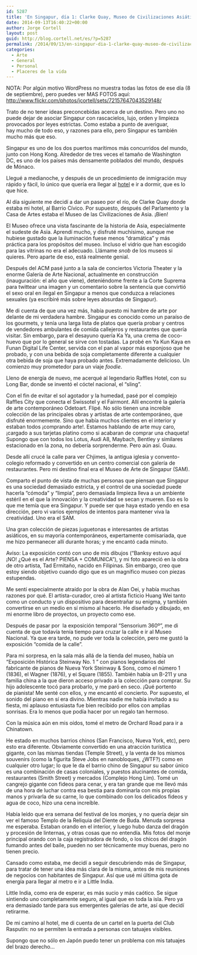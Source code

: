 ```yaml
---
id: 5287
title: 'En Singapur, día 1: Clarke Quay, Museo de Civilizaciones Asiáticas, Museo de Arte de Singapur, Chinatown y Little India'
date: 2014-09-13T16:40:22+00:00
author: Jorge Cortell
layout: post
guid: http://blog.cortell.net/es/?p=5287
permalink: /2014/09/13/en-singapur-dia-1-clarke-quay-museo-de-civilizaciones-asiaticas-museo-de-arte-de-singapur-chinatown-y-little-india/
categories:
  - Arte
  - General
  - Personal
  - Placeres de la vida
---
```

NOTA: Por algún motivo WordPress no muestra todas las fotos de ese día (8 de septiembre), pero puedes ver MAS FOTOS aquí: <a title="http://www.flickr.com/photos/jcortell/sets/72157647043529148/" href="http://www.flickr.com/photos/jcortell/sets/72157647043529148/" target="_blank">http://www.flickr.com/photos/jcortell/sets/72157647043529148/</a>

Trato de no tener ideas preconcebidas acerca de un destino. Pero uno no puede dejar de asociar Singapur con rascacielos, lujo, orden y limpieza provocados por leyes estrictas. Como estaba a punto de averiguar, hay mucho de todo eso, y razones para ello, pero Singapur es también mucho más que eso.

Singapur es uno de los dos puertos marítimos más concurridos del mundo, junto con Hong Kong. Alrededor de tres veces el tamaño de Washington DC, es uno de los países más densamente poblados del mundo, después de Mónaco.

Llegué a medianoche, y después de un procedimiento de inmigración muy rápido y fácil, lo único que quería era llegar al <a title="http://www.millenniumhotels.com.sg/studiomhotelsingapore" href="http://www.millenniumhotels.com.sg/studiomhotelsingapore" target="_blank">hotel</a> e ir a dormir, que es lo que hice.

Al día siguiente me decidí a dar un paseo por el río, de Clarke Quay donde estaba mi hotel, al Barrio Cívico. Por supuesto, después del Parlamento y la Casa de Artes estaba el Museo de las Civilizaciones de Asia. ¡Bien!

El Museo ofrece una vista fascinante de la historia de Asia, especialmente el sudeste de Asia. Aprendí mucho, y disfruté muchísimo, aunque me hubiese gustado que la iluminación fuese menos &#8220;dramática&#8221; y más práctica para los propósitos del museo. Incluso el vidrio que han escogido para las vitrinas no era el adecuado. Llámame _snob_ de los museos si quieres. Pero aparte de eso, está realmente genial.

Después del ACM pasé junto a la sala de conciertos Victoria Theater y la enorme Galería de Arte Nacional, actualmente en construcción (inauguración: el año que viene), deteniéndome frente a la Corte Suprema para twittear una imagen y un comentario sobre la sentencia que convirtió el sexo oral en ilegal en Singapur a menos que conduzca a relaciones sexuales (ya escribiré más sobre leyes absurdas de Singapur).

Me di cuenta de que una vez más, había puesto mi hambre de arte por delante de mi verdadera hambre. Singapur es conocido como un paraíso de los gourmets, y tenía una larga lista de platos que quería probar y centros de vendedores ambulantes de comida callejeros y restaurantes que quería visitar. Sin embargo, para el desayuno quería Ka Ya, una crema de coco-huevo que por lo general se sirve con tostadas. La probé en Ya Kun Kaya en Funan Digital Life Center, servida con el pan al vapor más esponjoso que he probado, y con una bebida de soja completamente diferente a cualquier otra bebida de soja que haya probado antes. Extremadamente delicioso. Un comienzo muy prometedor para un viaje _foodie_.

Lleno de energía de nuevo, me acerqué al legendario Raffles Hotel, con su Long Bar, donde se inventó el cóctel nacional, el &#8220;sling&#8221;.
  
Con el fin de evitar el sol agotador y la humedad, pasé por el complejo Raffles City que conecta el Swissotel y el Fairmont. Allí encontré la galería de arte contemporáneo Odetoart. Flipé. No sólo tienen una increíble colección de las principales obras y artistas de arte contemporáneo, que disfruté enormemente. Sino que había muchos clientes en el interior y estaban todos ¡comprando arte!. Estamos hablando de arte muy caro, ¡cargado a sus tarjetas platino como si acabaran de comprar una chaqueta! Supongo que con todos los Lotus, Audi A8, Maybach, Bentley y similares estacionado en la zona, no debería sorprenderme. Pero aún así. Guau.

Desde allí crucé la calle para ver Chjimes, la antigua iglesia y convento-colegio reformado y convertido en un centro comercial con galería de restaurantes. Pero mi destino final era el Museo de Arte de Singapur (SAM).

Comparto el punto de vista de muchas personas que piensan que Singapur es una sociedad demasiado estricta, y el control de una sociedad puede hacerla &#8220;cómoda&#8221; y &#8220;limpia&#8221;, pero demasiada limpieza lleva a un ambiente estéril en el que la innovación y la creatividad se secan y mueren. Eso es lo que me temía que era Singapur. Y puede ser que haya estado yendo en esa dirección, pero vi varios ejemplos de intentos para mantener viva la creatividad. Uno era el SAM.

Una gran colección de piezas juguetonas e interesantes de artistas asiáticos, en su mayoría contemporáneos, expertamente comisariada, que me hizo permanecer allí durante horas; y me encantó cada minuto.

Aviso: La exposición contó con uno de mis dibujos (&#8220;Banksy estuvo aquí ¡NO! ¿Qué es el Arte? PIENSA + COMUNICA&#8221;), y mi foto apareció en la obra de otro artista, Tad Ermitaño, nacido en Filipinas. Sin embargo, creo que estoy siendo objetivo cuando digo que es un magnífico museo con piezas estupendas.

Me sentí especialmente atraído por la obra de Alan Oei, y había muchas razones por qué. El artista-curador, creó al artista ficticio Huang Wei tanto como un conducto y un dispositivo para desentrañar su enigma, y también convertirse en un medio en sí mismo al hacerlo. He diseñado y dibujado, en mi enorme libro de proyectos, un proyecto como ese.

Después de pasar por  la exposición temporal &#8220;Sensorium 360º&#8221;, me di cuenta de que todavía tenía tiempo para cruzar la calle e ir al Museo Nacional. Ya que era tarde, no pude ver toda la colección, pero me gustó la exposición &#8220;comida de la calle&#8221;.

Para mi sorpresa, en la sala más allá de la tienda del museo, había un &#8220;Exposición Histórica Steinway No. 1 &#8221; con pianos legendarios del fabricante de pianos de Nueva York Steinway & Sons, como el número 1 (1836), el Wagner (1876), y el Square (1855). También había un B-211 y una familia china a la que dieron acceso privado a la colección para comprar. Su hijo adolescente tocó para probarlo, y me paró en seco. ¡Qué portento de pianista! Me senté con ellos, y me encantó el concierto. Por supuesto, el sonido del piano en sí era divino. Mientras nadie me había invitado a su fiesta, mi aplauso entusiasta fue bien recibido por ellos con amplias sonrisas. Era lo menos que podía hacer por un regalo tan hermoso.

Con la música aún en mis oídos, tomé el metro de Orchard Road para ir a Chinatown.

He estado en muchos barrios chinos (San Francisco, Nueva York, etc), pero esto era diferente. Obviamente convertido en una atracción turística gigante, con las mismas tiendas (Temple Street), y la venta de los mismos souvenirs (como la figurita Steve Jobs en nanobloques, ¿WTF?) como en cualquier otro lugar; lo que le da el barrio chino de Singapur su sabor único es una combinación de casas coloniales, y puestos alucinantes de comida, restaurantes (Smith Street) y mercados (Complejo Hong Lim). Tomé un cangrejo gigante con fideos para cenar, y era tan grande que me llevó más de una hora de luchar contra esa bestia para dominarla con mis propias manos y privarla de su carne, lo que combinado con los delicados fideos y agua de coco, hizo una cena increíble.

Había leído que era semana del festival de los monjes, y no quería dejar sin ver el famoso Templo de la Reliquia del Diente de Buda. Menuda sorpresa me esperaba. Estaban orando en el interior, y luego hubo danza del dragón y procesión de linternas, y otras cosas que no entendía. Mis fotos del monje principal orando con la caja registradora de fondo, o los chicos del dragón fumando antes del baile, pueden no ser técnicamente muy buenas, pero no tienen precio.

Cansado como estaba, me decidí a seguir descubriendo más de Singapur, para tratar de tener una idea más clara de la misma, antes de mis reuniones de negocios con habitantes de Singapur. Así que usé mi última gota de energía para llegar al metro e ir a Little India.

Little India, como era de esperar, es más sucio y más caótico. Se sigue sintiendo uno completamente seguro, al igual que en toda la isla. Pero ya era demasiado tarde para sus emergentes galerías de arte, así que decidí retirarme.

De mi camino al hotel, me di cuenta de un cartel en la puerta del Club Rasputín: no se permiten la entrada a personas con tatuajes visibles.
  
Supongo que no sólo en Japón puedo tener un problema con mis tatuajes del brazo derecho&#8230;